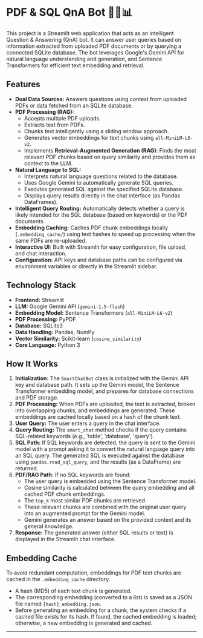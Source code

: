 # PDF & SQL QnA Bot 🤖📄📊

This project is a Streamlit web application that acts as an intelligent Question & Answering (QnA) bot. It can answer user queries based on information extracted from uploaded PDF documents or by querying a connected SQLite database. The bot leverages Google's Gemini API for natural language understanding and generation, and Sentence Transformers for efficient text embedding and retrieval.

## Features

*   **Dual Data Sources:** Answers questions using context from uploaded PDFs or data fetched from an SQLite database.
*   **PDF Processing (RAG):**
    *   Accepts multiple PDF uploads.
    *   Extracts text from PDFs.
    *   Chunks text intelligently using a sliding window approach.
    *   Generates vector embeddings for text chunks using `all-MiniLM-L6-v2`.
    *   Implements **Retrieval-Augmented Generation (RAG)**: Finds the most relevant PDF chunks based on query similarity and provides them as context to the LLM.
*   **Natural Language to SQL:**
    *   Interprets natural language questions related to the database.
    *   Uses Google Gemini to automatically generate SQL queries.
    *   Executes generated SQL against the specified SQLite database.
    *   Displays query results directly in the chat interface (as Pandas DataFrames).
*   **Intelligent Query Routing:** Automatically detects whether a query is likely intended for the SQL database (based on keywords) or the PDF documents.
*   **Embedding Caching:** Caches PDF chunk embeddings locally (`.embedding_cache/`) using text hashes to speed up processing when the same PDFs are re-uploaded.
*   **Interactive UI:** Built with Streamlit for easy configuration, file upload, and chat interaction.
*   **Configuration:** API keys and database paths can be configured via environment variables or directly in the Streamlit sidebar.

## Technology Stack

*   **Frontend:** Streamlit
*   **LLM:** Google Gemini API (`gemini-1.5-flash`)
*   **Embedding Model:** Sentence Transformers (`all-MiniLM-L6-v2`)
*   **PDF Processing:** PyPDF
*   **Database:** SQLite3
*   **Data Handling:** Pandas, NumPy
*   **Vector Similarity:** Scikit-learn (`cosine_similarity`)
*   **Core Language:** Python 3

## How It Works

1.  **Initialization:** The `SmartChatBot` class is initialized with the Gemini API key and database path. It sets up the Gemini model, the Sentence Transformer embedding model, and prepares for database connections and PDF storage.
2.  **PDF Processing:** When PDFs are uploaded, the text is extracted, broken into overlapping chunks, and embeddings are generated. These embeddings are cached locally based on a hash of the chunk text.
3.  **User Query:** The user enters a query in the chat interface.
4.  **Query Routing:** The `smart_chat` method checks if the query contains SQL-related keywords (e.g., 'table', 'database', 'query').
5.  **SQL Path:** If SQL keywords are detected, the query is sent to the Gemini model with a prompt asking it to convert the natural language query into an SQL query. The generated SQL is executed against the database using `pandas.read_sql_query`, and the results (as a DataFrame) are returned.
6.  **PDF/RAG Path:** If no SQL keywords are found:
    *   The user query is embedded using the Sentence Transformer model.
    *   Cosine similarity is calculated between the query embedding and all cached PDF chunk embeddings.
    *   The `top_k` most similar PDF chunks are retrieved.
    *   These relevant chunks are combined with the original user query into an augmented prompt for the Gemini model.
    *   Gemini generates an answer based on the provided context and its general knowledge.
7.  **Response:** The generated answer (either SQL results or text) is displayed in the Streamlit chat interface.

## Embedding Cache

To avoid redundant computation, embeddings for PDF text chunks are cached in the `.embedding_cache` directory.
*   A hash (MD5) of each text chunk is generated.
*   The corresponding embedding (converted to a list) is saved as a JSON file named `{hash}_embedding.json`.
*   Before generating an embedding for a chunk, the system checks if a cached file exists for its hash. If found, the cached embedding is loaded; otherwise, a new embedding is generated and cached.

---
